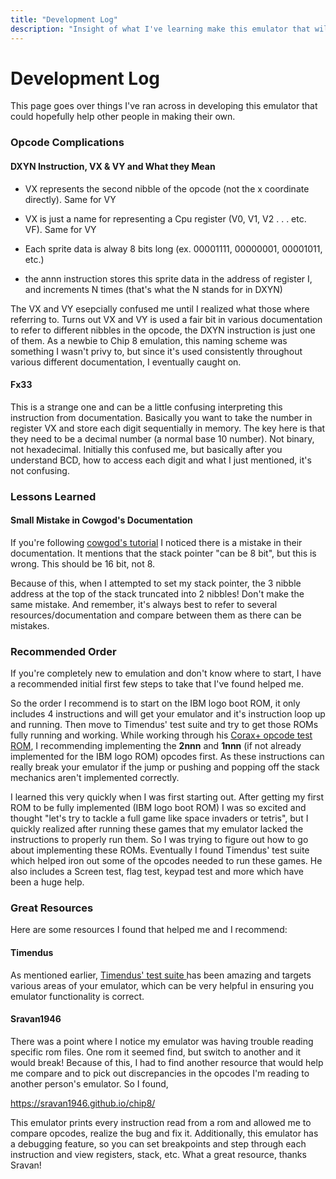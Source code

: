 ```yaml
---
title: "Development Log"
description: "Insight of what I've learning make this emulator that will hopefully help you in yours"  
---
```


# Development Log 

This page goes over things I've ran across in developing this emulator that could hopefully help other people in making their own.  

### Opcode Complications  

#### DXYN Instruction, VX & VY and What they Mean 

- VX represents the second nibble of the opcode (not the x coordinate directly).  Same for VY  

- VX is just a name for representing a Cpu register (V0, V1, V2 . . . etc. VF).  Same for VY  

- Each sprite data is alway 8 bits long (ex. 00001111, 00000001, 00001011, etc.)  
 
- the annn instruction stores this sprite data in the address of register I, and increments N times (that's what the N stands for in DXYN)  

The VX and VY esepcially confused me until I realized what those where referring to.  Turns out VX and VY is used a fair bit in various documentation to refer to different nibbles in the opcode, the DXYN instruction is just one of them.  As a newbie to Chip 8 emulation, this naming scheme was something I wasn't privy to, but since it's used consistently throughout various different documentation, I eventually caught on.  

#### Fx33  

This is a strange one and can be a little confusing interpreting this instruction from documentation.  Basically you want to take the number in register VX and store each digit sequentially in memory.  The key here is that they need to be a decimal number (a normal base 10 number).  Not binary, not hexadecimal.  Initially this confused me, but basically after you understand BCD, how to access each digit and what I just mentioned, it's not confusing.    


### Lessons Learned 

#### Small Mistake in Cowgod's Documentation 

If you're following <a href = "http://devernay.free.fr/hacks/chip8/C8TECH10.HTM#3xkk" target = "_blank">cowgod's tutorial</a> I noticed there is a mistake in their documentation.  It mentions that the stack pointer "can be 8 bit", but this is wrong.  This should be 16 bit, not 8.  

Because of this, when I attempted to set my stack pointer, the 3 nibble address at the top of the stack truncated into 2 nibbles!  Don't make the same mistake.  And remember, it's always best to refer to several resources/documentation and compare between them as there can be mistakes.  


### Recommended Order 

If you're completely new to emulation and don't know where to start, I have a recommended initial first few steps to take that I've found helped me.  

So the order I recommend is to start on the IBM logo boot ROM, it only includes 4 instructions and will get your emulator and it's instruction loop up and running.  Then move to Timendus' test suite and try to get those ROMs fully running and working.  While working through his <a href = "https://github.com/Timendus/chip8-test-suite?tab=readme-ov-file#corax-opcode-test" target = "_blank">Corax+ opcode test ROM</a>, I recommending implementing the **2nnn** and **1nnn** (if not already implemented for the IBM logo ROM) opcodes first.  As these instructions can really break your emulator if the jump or pushing and popping off the stack mechanics aren't implemented correctly.  

I learned this very quickly when I was first starting out.  After getting my first ROM to be fully implemented (IBM logo boot ROM) I was so excited and thought "let's try to tackle a full game like space invaders or tetris", but I quickly realized after running these games that my emulator lacked the instructions to properly run them.  So I was trying to figure out how to go about implementing these ROMs.  Eventually I found Timendus' test suite which helped iron out some of the opcodes needed to run these games.  He also includes a Screen test, flag test, keypad test and more which have been a huge help.   

### Great Resources 

Here are some resources I found that helped me and I recommend:  

#### Timendus 
As mentioned earlier, <a href = "https://github.com/Timendus/chip8-test-suite?tab=readme-ov-file" target = "_blank"> Timendus' test suite </a>has been amazing and targets various areas of your emulator, which can be very helpful in ensuring you emulator functionality is correct.   

#### Sravan1946

There was a point where I notice my emulator was having trouble reading specific rom files.  One rom it seemed find, but switch to another and it would break!  Because of this, I had to find another resource that would help me compare and to pick out discrepancies in the opcodes I'm reading to another person's emulator.  So I found, 

https://sravan1946.github.io/chip8/ 

This emulator prints every instruction read from a rom and allowed me to compare opcodes, realize the bug and fix it.  Additionally, this emulator has a debugging feature, so you can set breakpoints and step through each instruction and view registers, stack, etc.  What a great resource, thanks Sravan! 




